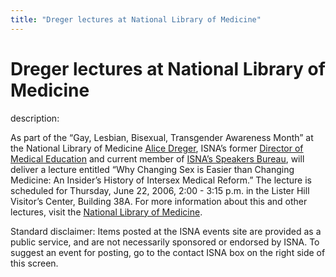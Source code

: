 ```yaml
---
title: "Dreger lectures at National Library of Medicine"
---
```


# Dreger lectures at National Library of Medicine

  
description:  
  


As part of the &#8220;Gay, Lesbian, Bisexual, Transgender Awareness Month&#8221; at the National Library of Medicine [Alice Dreger][1], ISNA&#8217;s former [Director of Medical Education][2] and current member of [ISNA&#8217;s Speakers Bureau][3], will deliver a lecture entitled &#8220;Why Changing Sex is Easier than Changing Medicine: An Insider&#8217;s History of Intersex Medical Reform.&#8221; The lecture is scheduled for Thursday, June 22, 2006, 2:00 - 3:15 p.m. in the Lister Hill Visitor&#8217;s Center, Building 38A. For more information about this and other lectures, visit the [National Library of Medicine][4].

  
  


Standard disclaimer: Items posted at the ISNA events site are provided as a public service, and are not necessarily sponsored or endorsed by ISNA. To suggest an event for posting, go to the contact ISNA box on the right side of this screen.

 [1]: /about/alicedreger
 [2]: /about/dreger
 [3]: /about/speakers/
 [4]: http://www.nlm.nih.gov/hmd/happening/seminars/seminars_2006.html